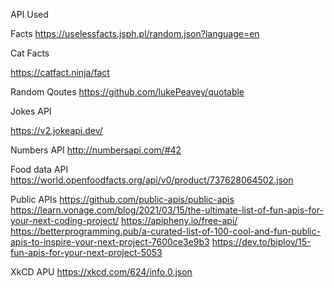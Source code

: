 API Used

Facts 
https://uselessfacts.jsph.pl/random.json?language=en


Cat Facts

https://catfact.ninja/fact

Random Qoutes
https://github.com/lukePeavey/quotable

Jokes API

https://v2.jokeapi.dev/


Numbers API
http://numbersapi.com/#42

Food data API
https://world.openfoodfacts.org/api/v0/product/737628064502.json


Public APIs
https://github.com/public-apis/public-apis
https://learn.vonage.com/blog/2021/03/15/the-ultimate-list-of-fun-apis-for-your-next-coding-project/
https://apipheny.io/free-api/
https://betterprogramming.pub/a-curated-list-of-100-cool-and-fun-public-apis-to-inspire-your-next-project-7600ce3e9b3
https://dev.to/biplov/15-fun-apis-for-your-next-project-5053

XkCD APU
https://xkcd.com/624/info.0.json